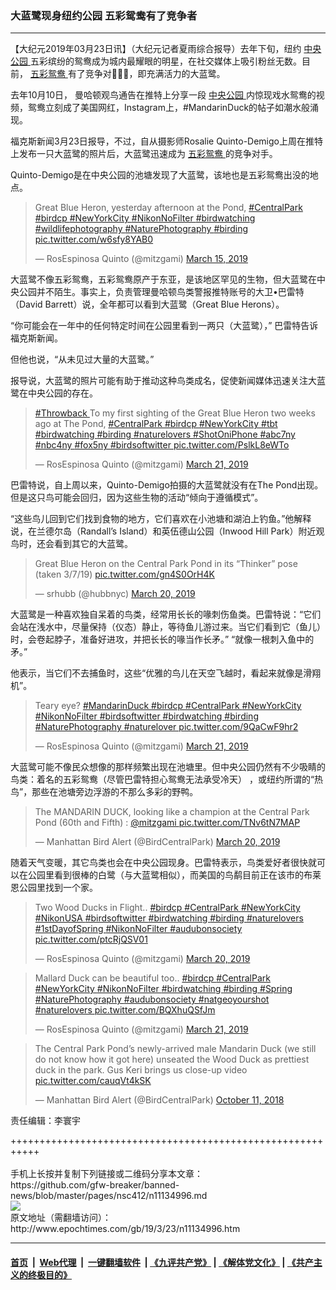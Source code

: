 ### 大蓝鹭现身纽约公园 五彩鸳鸯有了竞争者
------------------------

<p>
 【大纪元2019年03月23日讯】（大纪元记者夏雨综合报导）去年下旬，纽约
 <a href="http://www.epochtimes.com/gb/tag/%E4%B8%AD%E5%A4%AE%E5%85%AC%E5%9B%AD.html">
  中央公园
 </a>
 五彩缤纷的鸳鸯成为城内最耀眼的明星，在社交媒体上吸引粉丝无数。目前，
 <a href="http://www.epochtimes.com/gb/tag/%E4%BA%94%E5%BD%A9%E9%B8%B3%E9%B8%AF.html">
  五彩鸳鸯
 </a>
 有了竞争对手̶̶，即充满活力的大蓝鹭。
</p>
<p>
 去年10月10日， 曼哈顿观鸟通告在推特上分享一段
 <a href="http://www.epochtimes.com/gb/tag/%E4%B8%AD%E5%A4%AE%E5%85%AC%E5%9B%AD.html">
  中央公园
 </a>
 内惊现戏水鸳鸯的视频，鸳鸯立刻成了美国网红，Instagram上，#MandarinDuck的帖子如潮水般涌现。
</p>
<p>
 福克斯新闻3月23日报导，不过，自从摄影师Rosalie Quinto-Demigo上周在推特上发布一只大蓝鹭的照片后，大蓝鹭迅速成为
 <a href="http://www.epochtimes.com/gb/tag/%E4%BA%94%E5%BD%A9%E9%B8%B3%E9%B8%AF.html">
  五彩鸳鸯
 </a>
 的竞争对手。
</p>
<p>
 Quinto-Demigo是在中央公园的池塘发现了大蓝鹭，该地也是五彩鸳鸯出没的地点。
</p>
<p>
</p>
<blockquote class="twitter-tweet" data-lang="en">
 <p dir="ltr" lang="en">
  Great Blue Heron, yesterday afternoon at the Pond,
  <a href="https://twitter.com/hashtag/CentralPark?src=hash&amp;ref_src=twsrc%5Etfw">
   #CentralPark
  </a>
  <a href="https://twitter.com/hashtag/birdcp?src=hash&amp;ref_src=twsrc%5Etfw">
   #birdcp
  </a>
  <a href="https://twitter.com/hashtag/NewYorkCity?src=hash&amp;ref_src=twsrc%5Etfw">
   #NewYorkCity
  </a>
  <a href="https://twitter.com/hashtag/NikonNoFilter?src=hash&amp;ref_src=twsrc%5Etfw">
   #NikonNoFilter
  </a>
  <a href="https://twitter.com/hashtag/birdwatching?src=hash&amp;ref_src=twsrc%5Etfw">
   #birdwatching
  </a>
  <a href="https://twitter.com/hashtag/wildlifephotography?src=hash&amp;ref_src=twsrc%5Etfw">
   #wildlifephotography
  </a>
  <a href="https://twitter.com/hashtag/NaturePhotography?src=hash&amp;ref_src=twsrc%5Etfw">
   #NaturePhotography
  </a>
  <a href="https://twitter.com/hashtag/birding?src=hash&amp;ref_src=twsrc%5Etfw">
   #birding
  </a>
  <a href="https://t.co/w6sfy8YAB0">
   pic.twitter.com/w6sfy8YAB0
  </a>
 </p>
 <p>
  — RosEspinosa Quinto (@mitzgami)
  <a href="https://twitter.com/mitzgami/status/1106567871847645184?ref_src=twsrc%5Etfw">
   March 15, 2019
  </a>
 </p>
</blockquote>
<p>
 <p>
  大蓝鹭不像五彩鸳鸯，五彩鸳鸯原产于东亚，是该地区罕见的生物，但大蓝鹭在中央公园并不陌生。事实上，负责管理曼哈顿鸟类警报推特账号的大卫•巴雷特（David Barrett）说，全年都可以看到大蓝鹭（Great Blue Herons）。
 </p>
 <p>
  “你可能会在一年中的任何特定时间在公园里看到一两只（大蓝鹭），” 巴雷特告诉福克斯新闻。
 </p>
 <p>
  但他也说，“从未见过大量的大蓝鹭。”
 </p>
 <p>
  报导说，大蓝鹭的照片可能有助于推动这种鸟类成名，促使新闻媒体迅速关注大蓝鹭在中央公园的存在。
 </p>
</p>
<p>
</p>
<blockquote class="twitter-tweet" data-lang="en">
 <p dir="ltr" lang="en">
  <a href="https://twitter.com/hashtag/Throwback?src=hash&amp;ref_src=twsrc%5Etfw">
   #Throwback
  </a>
  To my first sighting of the Great Blue Heron two weeks ago at The Pond,
  <a href="https://twitter.com/hashtag/CentralPark?src=hash&amp;ref_src=twsrc%5Etfw">
   #CentralPark
  </a>
  <a href="https://twitter.com/hashtag/birdcp?src=hash&amp;ref_src=twsrc%5Etfw">
   #birdcp
  </a>
  <a href="https://twitter.com/hashtag/NewYorkCity?src=hash&amp;ref_src=twsrc%5Etfw">
   #NewYorkCity
  </a>
  <a href="https://twitter.com/hashtag/tbt?src=hash&amp;ref_src=twsrc%5Etfw">
   #tbt
  </a>
  <a href="https://twitter.com/hashtag/birdwatching?src=hash&amp;ref_src=twsrc%5Etfw">
   #birdwatching
  </a>
  <a href="https://twitter.com/hashtag/birding?src=hash&amp;ref_src=twsrc%5Etfw">
   #birding
  </a>
  <a href="https://twitter.com/hashtag/naturelovers?src=hash&amp;ref_src=twsrc%5Etfw">
   #naturelovers
  </a>
  <a href="https://twitter.com/hashtag/ShotOniPhone?src=hash&amp;ref_src=twsrc%5Etfw">
   #ShotOniPhone
  </a>
  <a href="https://twitter.com/hashtag/abc7ny?src=hash&amp;ref_src=twsrc%5Etfw">
   #abc7ny
  </a>
  <a href="https://twitter.com/hashtag/nbc4ny?src=hash&amp;ref_src=twsrc%5Etfw">
   #nbc4ny
  </a>
  <a href="https://twitter.com/hashtag/fox5ny?src=hash&amp;ref_src=twsrc%5Etfw">
   #fox5ny
  </a>
  <a href="https://twitter.com/hashtag/birdsoftwitter?src=hash&amp;ref_src=twsrc%5Etfw">
   #birdsoftwitter
  </a>
  <a href="https://t.co/PslkL8eWTo">
   pic.twitter.com/PslkL8eWTo
  </a>
 </p>
 <p>
  — RosEspinosa Quinto (@mitzgami)
  <a href="https://twitter.com/mitzgami/status/1108703467659583489?ref_src=twsrc%5Etfw">
   March 21, 2019
  </a>
 </p>
</blockquote>
<p>
 <p>
 </p>
 <p>
  巴雷特说，自上周以来，Quinto-Demigo拍摄的大蓝鹭就没有在The Pond出现。但是这只鸟可能会回归，因为这些生物的活动“倾向于遵循模式”。
 </p>
 <p>
  “这些鸟儿回到它们找到食物的地方，它们喜欢在小池塘和湖泊上钓鱼。”他解释说，在兰德尔岛（Randall’s Island）和英伍德山公园（Inwood Hill Park）附近观鸟时，还会看到其它的大蓝鹭。
 </p>
</p>
<p>
</p>
<blockquote class="twitter-tweet" data-lang="en">
 <p dir="ltr" lang="en">
  Great Blue Heron on the Central Park Pond in its “Thinker” pose
  <br/>
  (taken 3/7/19)
  <a href="https://t.co/gn4S0OrH4K">
   pic.twitter.com/gn4S0OrH4K
  </a>
 </p>
 <p>
  — srhubb (@hubbnyc)
  <a href="https://twitter.com/hubbnyc/status/1108478177314291714?ref_src=twsrc%5Etfw">
   March 20, 2019
  </a>
 </p>
</blockquote>
<p>
 <p>
  大蓝鹭是一种喜欢独自呆着的鸟类，经常用长长的喙刺伤鱼类。巴雷特说：“它们会站在浅水中，尽量保持（仪态）静止，等待鱼儿游过来。当它们看到它（鱼儿）时，会卷起脖子，准备好进攻，并把长长的喙当作长矛。” “就像一根刺入鱼中的矛。”
 </p>
 <p>
  他表示，当它们不去捕鱼时，这些“优雅的鸟儿在天空飞越时，看起来就像是滑翔机”。
 </p>
</p>
<p>
</p>
<blockquote class="twitter-tweet" data-lang="en">
 <p dir="ltr" lang="en">
  Teary eye?
  <a href="https://twitter.com/hashtag/MandarinDuck?src=hash&amp;ref_src=twsrc%5Etfw">
   #MandarinDuck
  </a>
  <a href="https://twitter.com/hashtag/birdcp?src=hash&amp;ref_src=twsrc%5Etfw">
   #birdcp
  </a>
  <a href="https://twitter.com/hashtag/CentralPark?src=hash&amp;ref_src=twsrc%5Etfw">
   #CentralPark
  </a>
  <a href="https://twitter.com/hashtag/NewYorkCity?src=hash&amp;ref_src=twsrc%5Etfw">
   #NewYorkCity
  </a>
  <a href="https://twitter.com/hashtag/NikonNoFilter?src=hash&amp;ref_src=twsrc%5Etfw">
   #NikonNoFilter
  </a>
  <a href="https://twitter.com/hashtag/birdsoftwitter?src=hash&amp;ref_src=twsrc%5Etfw">
   #birdsoftwitter
  </a>
  <a href="https://twitter.com/hashtag/birdwatching?src=hash&amp;ref_src=twsrc%5Etfw">
   #birdwatching
  </a>
  <a href="https://twitter.com/hashtag/birding?src=hash&amp;ref_src=twsrc%5Etfw">
   #birding
  </a>
  <a href="https://twitter.com/hashtag/NaturePhotography?src=hash&amp;ref_src=twsrc%5Etfw">
   #NaturePhotography
  </a>
  <a href="https://twitter.com/hashtag/naturelover?src=hash&amp;ref_src=twsrc%5Etfw">
   #naturelover
  </a>
  <a href="https://t.co/9QaCwF9hr2">
   pic.twitter.com/9QaCwF9hr2
  </a>
 </p>
 <p>
  — RosEspinosa Quinto (@mitzgami)
  <a href="https://twitter.com/mitzgami/status/1108733514810380288?ref_src=twsrc%5Etfw">
   March 21, 2019
  </a>
 </p>
</blockquote>
<p>
 <p>
 </p>
 <p>
  大蓝鹭可能不像民众想像的那样频繁出现在池塘里。但中央公园仍然有不少吸睛的鸟类：着名的五彩鸳鸯（尽管巴雷特担心鸳鸯无法承受冷天） ，或纽约所谓的“热鸟”，那些在池塘旁边浮游的不那么多彩的野鸭。
 </p>
</p>
<p>
</p>
<blockquote class="twitter-tweet" data-lang="en">
 <p dir="ltr" lang="en">
  The MANDARIN DUCK, looking like a champion at the Central Park Pond (60th and Fifth) :
  <a href="https://twitter.com/mitzgami?ref_src=twsrc%5Etfw">
   @mitzgami
  </a>
  <a href="https://t.co/TNv6tN7MAP">
   pic.twitter.com/TNv6tN7MAP
  </a>
 </p>
 <p>
  — Manhattan Bird Alert (@BirdCentralPark)
  <a href="https://twitter.com/BirdCentralPark/status/1108350058162995201?ref_src=twsrc%5Etfw">
   March 20, 2019
  </a>
 </p>
</blockquote>
<p>
 <p>
 </p>
 <p>
  随着天气变暖，其它鸟类也会在中央公园现身。巴雷特表示，鸟类爱好者很快就可以在公园里看到很棒的白鹭（与大蓝鹭相似），而美国的鸟鹬目前正在该市的布莱恩公园里找到一个家。
 </p>
</p>
<p>
</p>
<blockquote class="twitter-tweet" data-lang="en">
 <p dir="ltr" lang="en">
  Two Wood Ducks in Flight..
  <a href="https://twitter.com/hashtag/birdcp?src=hash&amp;ref_src=twsrc%5Etfw">
   #birdcp
  </a>
  <a href="https://twitter.com/hashtag/CentralPark?src=hash&amp;ref_src=twsrc%5Etfw">
   #CentralPark
  </a>
  <a href="https://twitter.com/hashtag/NewYorkCity?src=hash&amp;ref_src=twsrc%5Etfw">
   #NewYorkCity
  </a>
  <a href="https://twitter.com/hashtag/NikonUSA?src=hash&amp;ref_src=twsrc%5Etfw">
   #NikonUSA
  </a>
  <a href="https://twitter.com/hashtag/birdsoftwitter?src=hash&amp;ref_src=twsrc%5Etfw">
   #birdsoftwitter
  </a>
  <a href="https://twitter.com/hashtag/birdwatching?src=hash&amp;ref_src=twsrc%5Etfw">
   #birdwatching
  </a>
  <a href="https://twitter.com/hashtag/birding?src=hash&amp;ref_src=twsrc%5Etfw">
   #birding
  </a>
  <a href="https://twitter.com/hashtag/naturelovers?src=hash&amp;ref_src=twsrc%5Etfw">
   #naturelovers
  </a>
  <a href="https://twitter.com/hashtag/1stDayofSpring?src=hash&amp;ref_src=twsrc%5Etfw">
   #1stDayofSpring
  </a>
  <a href="https://twitter.com/hashtag/NikonNoFilter?src=hash&amp;ref_src=twsrc%5Etfw">
   #NikonNoFilter
  </a>
  <a href="https://twitter.com/hashtag/audubonsociety?src=hash&amp;ref_src=twsrc%5Etfw">
   #audubonsociety
  </a>
  <a href="https://t.co/ptcRjQSV01">
   pic.twitter.com/ptcRjQSV01
  </a>
 </p>
 <p>
  — RosEspinosa Quinto (@mitzgami)
  <a href="https://twitter.com/mitzgami/status/1108493529226067969?ref_src=twsrc%5Etfw">
   March 20, 2019
  </a>
 </p>
</blockquote>
<p>
</p>
<p>
</p>
<blockquote class="twitter-tweet" data-lang="en">
 <p dir="ltr" lang="en">
  Mallard Duck can be beautiful too..
  <a href="https://twitter.com/hashtag/birdcp?src=hash&amp;ref_src=twsrc%5Etfw">
   #birdcp
  </a>
  <a href="https://twitter.com/hashtag/CentralPark?src=hash&amp;ref_src=twsrc%5Etfw">
   #CentralPark
  </a>
  <a href="https://twitter.com/hashtag/NewYorkCity?src=hash&amp;ref_src=twsrc%5Etfw">
   #NewYorkCity
  </a>
  <a href="https://twitter.com/hashtag/NikonNoFilter?src=hash&amp;ref_src=twsrc%5Etfw">
   #NikonNoFilter
  </a>
  <a href="https://twitter.com/hashtag/birdwatching?src=hash&amp;ref_src=twsrc%5Etfw">
   #birdwatching
  </a>
  <a href="https://twitter.com/hashtag/birding?src=hash&amp;ref_src=twsrc%5Etfw">
   #birding
  </a>
  <a href="https://twitter.com/hashtag/Spring?src=hash&amp;ref_src=twsrc%5Etfw">
   #Spring
  </a>
  <a href="https://twitter.com/hashtag/NaturePhotography?src=hash&amp;ref_src=twsrc%5Etfw">
   #NaturePhotography
  </a>
  <a href="https://twitter.com/hashtag/audubonsociety?src=hash&amp;ref_src=twsrc%5Etfw">
   #audubonsociety
  </a>
  <a href="https://twitter.com/hashtag/natgeoyourshot?src=hash&amp;ref_src=twsrc%5Etfw">
   #natgeoyourshot
  </a>
  <a href="https://twitter.com/hashtag/naturelovers?src=hash&amp;ref_src=twsrc%5Etfw">
   #naturelovers
  </a>
  <a href="https://t.co/BQXhuQSfJm">
   pic.twitter.com/BQXhuQSfJm
  </a>
 </p>
 <p>
  — RosEspinosa Quinto (@mitzgami)
  <a href="https://twitter.com/mitzgami/status/1108865717347274752?ref_src=twsrc%5Etfw">
   March 21, 2019
  </a>
 </p>
</blockquote>
<p>
</p>
<p>
</p>
<blockquote class="twitter-tweet" data-lang="en">
 <p dir="ltr" lang="en">
  The Central Park Pond’s newly-arrived male Mandarin Duck (we still do not know how it got here) unseated the Wood Duck as prettiest duck in the park. Gus Keri brings us close-up video
  <a href="https://t.co/cauqVt4kSK">
   pic.twitter.com/cauqVt4kSK
  </a>
 </p>
 <p>
  — Manhattan Bird Alert (@BirdCentralPark)
  <a href="https://twitter.com/BirdCentralPark/status/1050212074134089728?ref_src=twsrc%5Etfw">
   October 11, 2018
  </a>
 </p>
</blockquote>
<p>
 <p>
 </p>
 <p>
  责任编辑：李寰宇
 </p>
</p>
+++++++++++++++++++++++++++++++++++++++++++++++++++++++++++<br/><br/>
手机上长按并复制下列链接或二维码分享本文章：<br/>
https://github.com/gfw-breaker/banned-news/blob/master/pages/nsc412/n11134996.md <br/>
<a href='https://github.com/gfw-breaker/banned-news/blob/master/pages/nsc412/n11134996.md'><img src='https://github.com/gfw-breaker/banned-news/blob/master/pages/nsc412/n11134996.md.png'/></a> <br/>
原文地址（需翻墙访问）：http://www.epochtimes.com/gb/19/3/23/n11134996.htm


------------------------
#### [首页](https://github.com/gfw-breaker/banned-news/blob/master/README.md) &nbsp;|&nbsp; [Web代理](https://github.com/labour-camp/helloworld) &nbsp;|&nbsp; [一键翻墙软件](https://github.com/gfw-breaker/nogfw/blob/master/README.md) &nbsp;| [《九评共产党》](https://github.com/gfw-breaker/9ping.md/blob/master/README.md#九评之一评共产党是什么) | [《解体党文化》](https://github.com/gfw-breaker/jtdwh.md/blob/master/README.md) | [《共产主义的终极目的》](https://github.com/gfw-breaker/gczydzjmd.md/blob/master/README.md)

